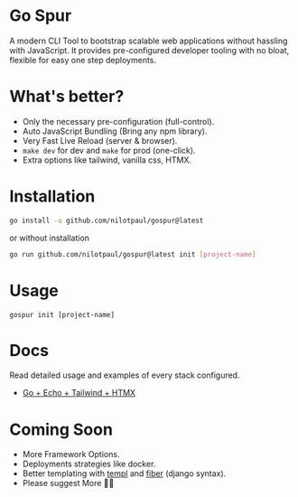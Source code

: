 # Go Spur

A modern CLI Tool to bootstrap scalable web applications without hassling with JavaScript. It provides pre-configured developer tooling with no bloat, flexible for easy one step deployments.

# What's better?

- Only the necessary pre-configuration (full-control).
- Auto JavaScript Bundling (Bring any npm library).
- Very Fast Live Reload (server & browser).
- `make dev` for dev and `make` for prod (one-click).
- Extra options like tailwind, vanilla css, HTMX. 


# Installation

```sh
go install -u github.com/nilotpaul/gospur@latest
```

or without installation

```sh
go run github.com/nilotpaul/gospur@latest init [project-name]
```

# Usage

```
gospur init [project-name]
```

# Docs

Read detailed usage and examples of every stack configured.

- [Go + Echo + Tailwind + HTMX](https://github.com/nilotpaul/gospur/tree/go-echo-tailwind-htmx)

# Coming Soon

- More Framework Options.
- Deployments strategies like docker.
- Better templating with [templ](https://templ.guide) and [fiber](https://docs.gofiber.io) (django syntax).
- Please suggest More 🙏🏼

